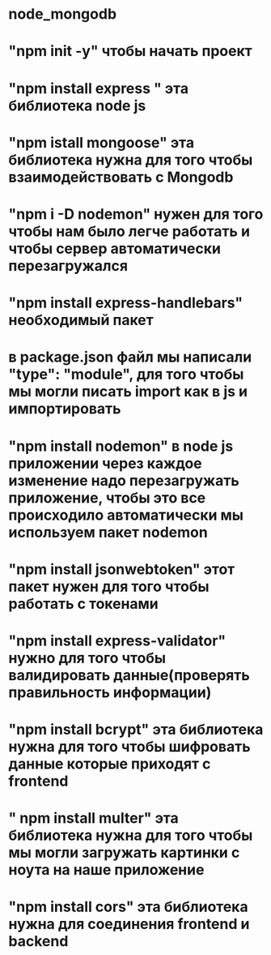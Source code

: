 # node_mongodb

# "npm init -y" чтобы начать проект 
# "npm install express " эта библиотека node js
# "npm istall mongoose" эта библиотека нужна для того чтобы взаимодействовать с Mongodb
# "npm i -D nodemon" нужен для того чтобы нам было легче работать и чтобы сервер автоматически перезагружался
# "npm install express-handlebars" необходимый пакет
# в package.json файл мы написали "type": "module", для того чтобы мы могли писать import как в js и импортировать 
# "npm install nodemon" в node js приложении через каждое изменение надо перезагружать приложение, чтобы это все происходило автоматически мы используем пакет nodemon
# "npm install jsonwebtoken" этот пакет нужен для того чтобы работать с токенами
# "npm install express-validator" нужно для того чтобы валидировать данные(проверять правильность информации)
# "npm install bcrypt" эта библиотека нужна для того чтобы шифровать данные которые приходят с frontend
# " npm install multer" эта библиотека нужна для того чтобы мы могли загружать картинки с ноута на наше приложение
# "npm install cors" эта библиотека нужна для соединения frontend и backend